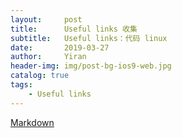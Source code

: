 ```yaml
---
layout:     post
title:      Useful links 收集
subtitle:   Useful links：代码 linux
date:       2019-03-27
author:     Yiran
header-img: img/post-bg-ios9-web.jpg
catalog: true
tags:
    - Useful links
---
```

[Markdown](https://www.jianshu.com/p/191d1e21f7ed)

